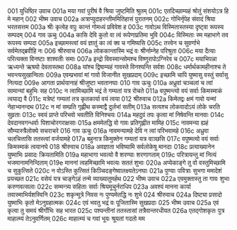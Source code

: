 001	युधिष्ठिर उवाच
001a	मया गवां पुरीषं वै श्रिया जुष्टमिति श्रुतम्
001c	एतदिच्छाम्यहं श्रोतुं संशयोऽत्र हि मे महान्
002	भीष्म उवाच
002a	अत्राप्युदाहरन्तीममितिहासं पुरातनम्
002c	गोभिर्नृपेह संवादं श्रिया भरतसत्तम
003a	श्रीः कृत्वेह वपुः कान्तं गोमध्यं प्रविवेश ह
003c	गावोऽथ विस्मितास्तस्या दृष्ट्वा रूपस्य सम्पदम्
004	गाव ऊचुः
004a	कासि देवि कुतो वा त्वं रूपेणाप्रतिमा भुवि
004c	विस्मिताः स्म महाभागे तव रूपस्य सम्पदा
005a	इच्छामस्त्वां वयं ज्ञातुं का त्वं क्व च गमिष्यसि
005c	तत्त्वेन च सुवर्णाभे सर्वमेतद्ब्रवीहि नः
006	श्रीरुवाच
006a	लोककान्तास्मि भद्रं वः श्रीर्नाम्नेह परिश्रुता
006c	मया दैत्याः परित्यक्ता विनष्टाः शाश्वतीः समाः
007a	इन्द्रो विवस्वान्सोमश्च विष्णुरापोऽग्निरेव च
007c	मयाभिपन्ना ऋध्यन्ते ऋषयो देवतास्तथा
008a	यांश्च द्विषाम्यहं गावस्ते विनश्यन्ति सर्वशः
008c	धर्मार्थकामहीनाश्च ते भवन्त्यसुखान्विताः
009a	एवम्प्रभावां मां गावो विजानीत सुखप्रदाम्
009c	इच्छामि चापि युष्मासु वस्तुं सर्वासु नित्यदा
009e	आगता प्रार्थयानाहं श्रीजुष्टा भवतानघाः
010	गाव ऊचुः
010a	अध्रुवां चञ्चलां च त्वां सामान्यां बहुभिः सह
010c	न त्वामिच्छामि भद्रं ते गम्यतां यत्र रोचते
011a	वपुष्मन्त्यो वयं सर्वाः किमस्माकं त्वयाद्य वै
011c	यत्रेष्टं गम्यतां तत्र कृतकार्या वयं त्वया
012	श्रीरुवाच
012a	किमेतद्वः क्षमं गावो यन्मां नेहाभ्यनन्दथ
012c	न मां सम्प्रति गृह्णीथ कस्माद्वै दुर्लभां सतीम्
013a	सत्यश्च लोकवादोऽयं लोके चरति सुव्रताः
013c	स्वयं प्राप्ते परिभवो भवतीति विनिश्चयः
014a	महदुग्रं तपः कृत्वा मां निषेवन्ति मानवाः
014c	देवदानवगन्धर्वाः पिशाचोरगराक्षसाः
015a	क्षममेतद्धि वो गावः प्रतिगृह्णीत मामिह
015c	नावमन्या ह्यहं सौम्यास्त्रैलोक्ये सचराचरे
016	गाव ऊचुः
016a	नावमन्यामहे देवि न त्वां परिभवामहे
016c	अध्रुवा चलचित्तासि ततस्त्वां वर्जयामहे
017a	बहुनात्र किमुक्तेन गम्यतां यत्र वाञ्छसि
017c	वपुष्मत्यो वयं सर्वाः किमस्माकं त्वयानघे
018	श्रीरुवाच
018a	अवज्ञाता भविष्यामि सर्वलोकेषु मानदाः
018c	प्रत्याख्यानेन युष्माभिः प्रसादः क्रियतामिति
019a	महाभागा भवत्यो वै शरण्याः शरणागताम्
019c	परित्रायन्तु मां नित्यं भजमानामनिन्दिताम्
019e	माननां त्वहमिच्छामि भवत्यः सततं शुभाः
020a	अप्येकाङ्गे तु वो वस्तुमिच्छामि च सुकुत्सिते
020c	न वोऽस्ति कुत्सितं किञ्चिदङ्गेष्वालक्ष्यतेऽनघाः
021a	पुण्याः पवित्राः सुभगा ममादेशं प्रयच्छत
021c	वसेयं यत्र चाङ्गेऽहं तन्मे व्याख्यातुमर्हथ
022	भीष्म उवाच
022a	एवमुक्तास्तु ता गावः शुभाः करुणवत्सलाः
022c	सम्मन्त्र्य सहिताः सर्वाः श्रियमूचुर्नराधिप
023a	अवश्यं मानना कार्या तवास्माभिर्यशस्विनि
023c	शकृन्मूत्रे निवस नः पुण्यमेतद्धि नः शुभे
024	श्रीरुवाच
024a	दिष्ट्या प्रसादो युष्माभिः कृतो मेऽनुग्रहात्मकः
024c	एवं भवतु भद्रं वः पूजितास्मि सुखप्रदाः
025	भीष्म उवाच
025a	एवं कृत्वा तु समयं श्रीर्गोभिः सह भारत
025c	पश्यन्तीनां ततस्तासां तत्रैवान्तरधीयत
026a	एतद्गोशकृतः पुत्र माहात्म्यं तेऽनुवर्णितम्
026c	माहात्म्यं च गवां भूयः श्रूयतां गदतो मम
